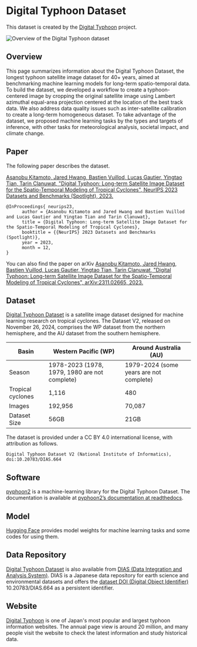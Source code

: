 # Digital Typhoon Dataset

This dataset is created by the [Digital Typhoon](http://agora.ex.nii.ac.jp/digital-typhoon/) project. 

![Overview of the Digital Typhoon dataset](http://agora.ex.nii.ac.jp/digital-typhoon/dataset/overview.png)

## Overview

This page summarizes information about the Digital Typhoon Dataset, the longest typhoon satellite image dataset for 40+ years, aimed at benchmarking machine learning models for long-term spatio-temporal data. To build the dataset, we developed a workflow to create a typhoon-centered image by cropping the original satellite image using Lambert azimuthal equal-area projection centered at the location of the best track data. We also address data quality issues such as inter-satellite calibration to create a long-term homogeneous dataset. To take advantage of the dataset, we proposed machine learning tasks by the types and targets of inference, with other tasks for meteorological analysis, societal impact, and climate change.

## Paper

The following paper describes the dataset. 

[Asanobu Kitamoto, Jared Hwang, Bastien Vuillod, Lucas Gautier, Yingtao Tian, Tarin Clanuwat, "Digital Typhoon: Long-term Satellite Image Dataset for the Spatio-Temporal Modeling of Tropical Cyclones", NeurIPS 2023 Datasets and Benchmarks (Spotlight), 2023.](https://neurips.cc/virtual/2023/poster/73675)

```
@InProceedings{ neurips23,
      author = {Asanobu Kitamoto and Jared Hwang and Bastien Vuillod and Lucas Gautier and Yingtao Tian and Tarin Clanuwat},
      title = {Digital Typhoon: Long-term Satellite Image Dataset for the Spatio-Temporal Modeling of Tropical Cyclones},
      booktitle = {{NeurIPS} 2023 Datasets and Benchmarks (Spotlight)},
      year = 2023,
      month = 12,
}
```
You can also find the paper on arXiv [Asanobu Kitamoto, Jared Hwang, Bastien Vuillod, Lucas Gautier, Yingtao Tian, Tarin Clanuwat, "Digital Typhoon: Long-term Satellite Image Dataset for the Spatio-Temporal Modeling of Tropical Cyclones", arXiv:2311.02665, 2023.](https://arxiv.org/abs/2311.02665)

## Dataset

[Digital Typhoon Dataset](http://agora.ex.nii.ac.jp/digital-typhoon/dataset/) is a satellite image dataset designed for machine learning research on tropical cyclones. The Dataset V2, released on November 26, 2024, comprises the WP dataset from the northern hemisphere, and the AU dataset from the southern hemisphere. 

| Basin | Western Pacific (WP) | Around Australia (AU) | 
|--|--|--|
| Season | 1978-2023 (1978, 1979, 1980 are not complete) | 1979-2024 (some years are not complete) |
| Tropical cyclones | 1,116 | 480 |
| Images | 192,956 | 70,087 |
| Dataset Size | 56GB | 21GB | 

The dataset is provided under a CC BY 4.0 international license, with attribution as follows.

```
Digital Typhoon Dataset V2 (National Institute of Informatics), doi:10.20783/DIAS.664
```

## Software

[pyphoon2](https://github.com/kitamoto-lab/pyphoon2) is a machine-learning library for the Digital Typhoon Dataset. The documentation is available at [pyphoon2’s documentation at readthedocs](https://pyphoon2.readthedocs.io/en/latest/).

## Model

[Hugging Face](https://huggingface.co/kitamoto-lab) provides model weights for machine learning tasks and some codes for using them. 

## Data Repository

[Digital Typhoon Dataset](https://doi.org/10.20783/DIAS.664) is also available from [DIAS (Data Integration and Analysis System)](https://www.diasjp.net/). DIAS is a Japanese data repository for earth science and environmental datasets and offers the [dataset DOI (Digital Object Identifier)](https://dias.ex.nii.ac.jp/doi/) 10.20783/DIAS.664 as a persistent identifier. 

## Website

[Digital Typhoon](http://agora.ex.nii.ac.jp/digital-typhoon/) is one of Japan's most popular and largest typhoon information websites. The annual page view is around 20 million, and many people visit the website to check the latest information and study historical data. 
